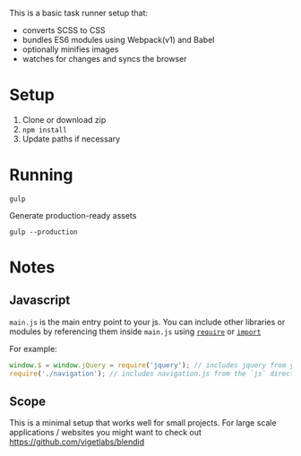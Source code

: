 This is a basic task runner setup that:
- converts SCSS to CSS
- bundles ES6 modules using Webpack(v1) and Babel
- optionally minifies images
- watches for changes and syncs the browser

# Setup

1.  Clone or download zip
2.  `npm install`
3.  Update paths if necessary

# Running

```
gulp
```

Generate production-ready assets

```
gulp --production
```

# Notes

## Javascript

`main.js` is the main entry point to your js. You can include other libraries or modules by referencing them inside `main.js` using [`require`](http://requirejs.org/docs/commonjs.html) or [`import`](https://developer.mozilla.org/en/docs/Web/JavaScript/Reference/Statements/import)

For example:
```js
window.$ = window.jQuery = require('jquery'); // includes jquery from your `node_modules` folder
require('./navigation'); // includes navigation.js from the `js` directory
```

## Scope

This is a minimal setup that works well for small projects. For large scale applications / websites you might want to check out <https://github.com/vigetlabs/blendid>